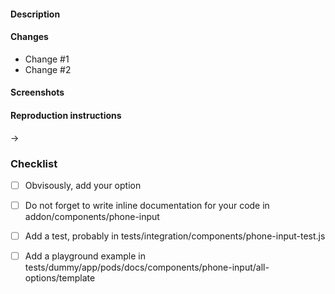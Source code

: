 #### Description
[//]: # "Please include a summary of the change. Imagine you're trying to explain the changes to a reviewer."

#### Changes
[//]: # "Add if relevant, remove if not"
* Change #1 
* Change #2

#### Screenshots
[//]: # "Please add screenshots if you made any UI changes."

#### Reproduction instructions
[//]: # "Please add instructions to reproduce the changes."
→ 

### Checklist 
- [ ] Obvisously, add your option

- [ ] Do not forget to write inline documentation for your code in addon/components/phone-input

- [ ] Add a test, probably in tests/integration/components/phone-input-test.js

- [ ] Add a playground example in tests/dummy/app/pods/docs/components/phone-input/all-options/template